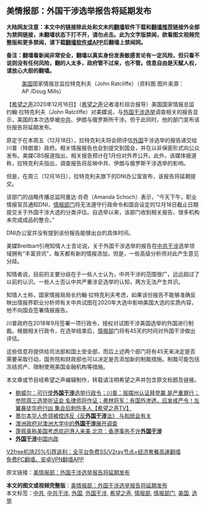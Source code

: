  <h2>美情报部：外国干涉选举报告将延期发布</h2> <p class="notice"><b>大陆网友注意：本文中的链接除此处和文末的<a href="https://github.com/bannedbook/fanqiang" >翻墙</a>软件下载和<a href="https://github.com/killgcd/justmysocks/blob/master/README.md">翻墙推荐</a>链接外全部为禁网链接，未翻墙状态下打不开，请勿点击。此为文字版禁闻，欲看图文视频完整版和更多禁闻，请下载<a href="https://github.com/bannedbook/fanqiang">翻墙软件或APP</a>后翻墙上禁闻网。</p><p>备注：翻墙看新闻非常安全，翻墙以真实身份发表敏感言论有一定风险，但只看不说则没有任何风险，翻的人太多，政府管不过来，也不管。信息自由是天赋人权，请放心大胆的翻墙。</b></p>  <div class="entry"> <figure><figcaption><a href="https://www.bannedbook.org/bnews/tag/%e7%be%8e%e5%9b%bd/" class="st_tag internal_tag" rel="tag" title="标签 美国 下的日志">美国</a>国家情报总监拉特克利夫（John Ratcliffe）（资料图 图片来源：AP /Doug Mills）</figcaption></figure> <p>【<span class='wp_keywordlink_affiliate'><a href="https://www.soundofhope.org" title="希望之声" target="_blank">希望之声</a></span>2020年12月16日】（<a href="https://www.bannedbook.org/bnews/tag/%e5%b8%8c%e6%9c%9b%e4%b9%8b%e5%a3%b0/" class="st_tag internal_tag" rel="tag" title="标签 希望之声 下的日志">希望之声</a>记者凌杉综合报导）美国国家情报总监约翰·拉特克利夫（John Ratcliffe）对美媒说，与<a href="https://www.bannedbook.org/bnews/tag/%E5%A4%96%E5%9B%BD%E5%B9%B2%E6%B6%89/" class="st_tag internal_tag" rel="tag" title="标签 外国干涉 下的日志">外国干涉</a><a href="https://www.bannedbook.org/bnews/tag/%e9%80%89%e4%b8%be/" class="st_tag internal_tag" rel="tag" title="标签 选举 下的日志">选举</a>调查相关的报告显示，美国的本次选举被<a href="https://www.bannedbook.org/bnews/tag/%e4%b8%ad%e5%85%b1/" class="st_tag internal_tag" rel="tag" title="标签 中共 下的日志">中共</a>、伊朗与俄罗斯所干涉。但于此同时，他的部门宣布该份报告将延期发布。</p> <p>原定于在本周五（12月18日），拉特克利夫将会把评估<a href="https://www.bannedbook.org/bnews/tag/%e5%a4%96%e5%9b%bd/" class="st_tag internal_tag" rel="tag" title="标签 外国 下的日志">外国</a>干涉选举的报告递交给川普（特朗普）政府。相关情报报告也会到提交到国会，并在以非保密形式向公众发布。美媒CBS报道指出，相关报告预计在1月份对外界公开。此外，该媒体报道称，拉特克利夫指出，调查报告将反映中共、伊朗与俄罗斯干涉选举的影响。</p> <p>但是，在周三（12月16日），拉特克利夫旗下的DNI办公室宣布，该报告将延期提交。</p> <p>该部门的战略传播总监阿曼达·肖奇（Amanda Schoch）表示，“今天下午，职业情报官员通知DNI，<a href="https://www.bannedbook.org/bnews/tag/%E6%83%85%E6%8A%A5%E9%83%A8%E9%97%A8/" class="st_tag internal_tag" rel="tag" title="标签 情报部门 下的日志">情报部门</a>将无法遵守行政命令和国会设定的12月18日截止日期提交关于外国干涉大选的分类评估。自选举以来，该部门收到相关报告，很多机构未完成成品的整合。”</p>  <p></p> <p>DNI办公室并没有提到该份报告能够出台的具体时间。</p> <p>美媒Breitbart引用知情人士言论说，关于外国干涉选举的报告在<a href="https://www.bannedbook.org/bnews/tag/%E4%B8%AD%E5%85%B1%E5%B9%B2%E6%B6%89/" class="st_tag internal_tag" rel="tag" title="标签 中共干涉 下的日志">中共干涉</a>选举领域拥有“丰富资讯”，每天都有新的情报添加，但是，一些高级分析师对此产生意见分歧。</p> <p>知情者说，目前的主要分歧在于一些人士认为，中共干涉的范围很广，远远超过了以前的认识。一些人士否认中共严重涉足选举的认知，两方无法产生共识。</p>  <p>知情人士称，国家情报局局长约翰·拉特克利夫考虑，如果该份报告不能够准确反映出情报界职业分析师有关中共试图在2020年大选中影响美国大选的实质内容，他不向国会签署情报报告。</p> <p>川普政府在2018年9月签署一项行政令，授权对试图干涉美国选举的外国进行制裁。根据相关行政令，在选举结束后，<a href="https://www.bannedbook.org/bnews/tag/%E6%83%85%E6%8A%A5%E9%83%A8/" class="st_tag internal_tag" rel="tag" title="标签 情报部 下的日志">情报部</a>门将有45天的时间对外国干涉做出评估。</p> <p>这些信息将提供给司法部和国土安全部，而后上述两个部门将有45天来决定是否需要采取行动，国务院和财政部也可以决定是否添加新的制裁措施。制裁可能包括冻结资产、限制使用美国金融机构等措施。</p> <p>本文章或节目经希望之声编辑制作，转载请注明希望之声并包含原文标题及链接。</p>  <ul class='op-related-articles' title='相关阅读'> <li><a href='https://www.bannedbook.org/bnews/cbnews/20201214/1447655.html' target='_blank'>鲍威尔：可行使<b>外国干涉</b>选举行政令；川普：摇摆州认证拜登赢 是严重罪行；参院周三选举听证会 名律师将作证；弗林将军：有国外渗透，应发戒严令！左翼暴徒华府行凶 集会后刺伤多人【希望之声TV】</a></li> <li><a href='https://www.bannedbook.org/bnews/cbnews/20201105/1426438.html' target='_blank'>墨尔本华人侨领被控违反《反<b>外国干涉</b>法》 与和统会有关</a></li> <li><a href='https://www.bannedbook.org/bnews/cbnews/20200901/1388911.html' target='_blank'>澳洲政府对澳洲大学中的<b>外国干涉</b>展开调查</a></li> <li><a href='https://www.bannedbook.org/bnews/worldnews/usa/20200602/1338539.html' target='_blank'>蓬佩奥称美国考虑欢迎港人来美 北京：香港事务不许<b>外国干涉</b></a></li> <li><a href='https://www.bannedbook.org/bnews/baitai/20200429/1320974.html' target='_blank'><b>外国干涉</b>中国内政</a></li> </ul> <p class="texttj"> <a href="https://github.com/bannedbook/fanqiang/wiki/V2ray%E6%9C%BA%E5%9C%BA" target="_blank">V2free机场25%引荐返利：全平台免费SS/V2ray节点+经济套餐高速翻墙</a><br/> <a href="https://github.com/bannedbook/fanqiang/wiki/%E7%A6%81%E9%97%BB%E7%BD%91%E5%AE%89%E5%8D%93%E7%BF%BB%E5%A2%99%E6%96%B0%E9%97%BBAPP" target="_blank">免费PC翻墙、安卓VPN翻墙APP</a></p><p>原文链接：<a class="src_link"  href="https://www.soundofhope.org/post/454429" target="_blank">美情报部：外国干涉选举报告将延期发布</a></p><a name='sharetosocial'></a>       <div><b>本文的图文或视频完整版</b>：<a href='https://www.bannedbook.org/bnews/comments/20201217/1449491.html'>美情报部：外国干涉选举报告将延期发布</a></div>  </div><!--END ENTRY--> <div class="postfooter"> <div>本文标签：<a href="https://www.bannedbook.org/bnews/tag/%e4%b8%ad%e5%85%b1/" rel="tag">中共</a>, <a href="https://www.bannedbook.org/bnews/tag/%E4%B8%AD%E5%85%B1%E5%B9%B2%E6%B6%89/" rel="tag">中共干涉</a>, <a href="https://www.bannedbook.org/bnews/tag/%e5%a4%96%e5%9b%bd/" rel="tag">外国</a>, <a href="https://www.bannedbook.org/bnews/tag/%E5%A4%96%E5%9B%BD%E5%B9%B2%E6%B6%89/" rel="tag">外国干涉</a>, <a href="https://www.bannedbook.org/bnews/tag/%e5%b8%8c%e6%9c%9b%e4%b9%8b%e5%a3%b0/" rel="tag">希望之声</a>, <a href="https://www.bannedbook.org/bnews/tag/%E6%83%85%E6%8A%A5%E9%83%A8/" rel="tag">情报部</a>, <a href="https://www.bannedbook.org/bnews/tag/%E6%83%85%E6%8A%A5%E9%83%A8%E9%97%A8/" rel="tag">情报部门</a>, <a href="https://www.bannedbook.org/bnews/tag/%e7%be%8e%e5%9b%bd/" rel="tag">美国</a>, <a href="https://www.bannedbook.org/bnews/tag/%e9%80%89%e4%b8%be/" rel="tag">选举</a></div>  </div><!--END POSTFOOTER--> 